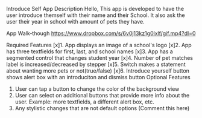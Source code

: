 Introduce Self
App Description
Hello, This app is developed to have the user introduce themself with their name and their School. It also ask the user their year in school with amount of pets they have.

App Walk-though
https://www.dropbox.com/s/6v0j13kz1g0lxlf/gif.mp4?dl=0

Required Features
[x]1. App displays an image of a school's logo
[x]2. App has three textfields for first, last, and school names
[x]3. App has a segmented control that changes student year
[x]4. Number of pet matches label is increased/decreased by stepper
[x]5. Switch makes a statement about wanting more pets or not(true/false)
[x]6. Introduce yourself button shows alert box with an introduciton and dismiss button
Optional Features
1. User can tap a button to change the color of the background view
3. User can select on additional buttons that provide more info about the user. Example: more textfields, a different alert box, etc.
4. Any stylistic changes that are not default options (Comment this here)
